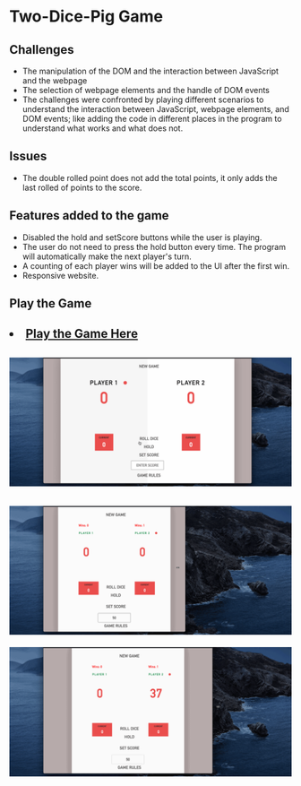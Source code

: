 #   Two-Dice-Pig Game

## Challenges 
<ul>
<li>The manipulation of the DOM and the interaction between JavaScript and the webpage</li>
<li>The selection of webpage elements and the handle of DOM events</li>
<li>The challenges were confronted by playing different scenarios to understand the interaction between JavaScript, webpage elements, and DOM events; like adding the code in different places in the program to understand what works and what does not.</li>
</ul>

## Issues
<ul>
<li>The double rolled point does not add the total points, it only adds the last rolled of points to the score.</li>
</ul>

## Features added to the game
<ul>
<li>Disabled the hold and setScore buttons while the user is playing.</li>
<li>The user do not need to press the hold button every time. The program will automatically make the next player's turn.</li>
<li>A counting of each player wins will be added to the UI after the first win.</li>
<li>Responsive website.</li>
</ul>

## Play the Game
<h2><li><a href="https://game-1.vercel.app/" target="_blank"> Play the Game Here</a></li></h2>



![](game1.gif)
---
![](game2.gif)
---
![](game3.gif)

